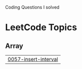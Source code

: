 Coding Questions I solved

<!---LeetCode Topics Start-->
# LeetCode Topics
## Array
|  |
| ------- |
| [0057-insert-interval](https://github.com/KavyaBS123/CodingQuestions/tree/master/0057-insert-interval) |
<!---LeetCode Topics End-->